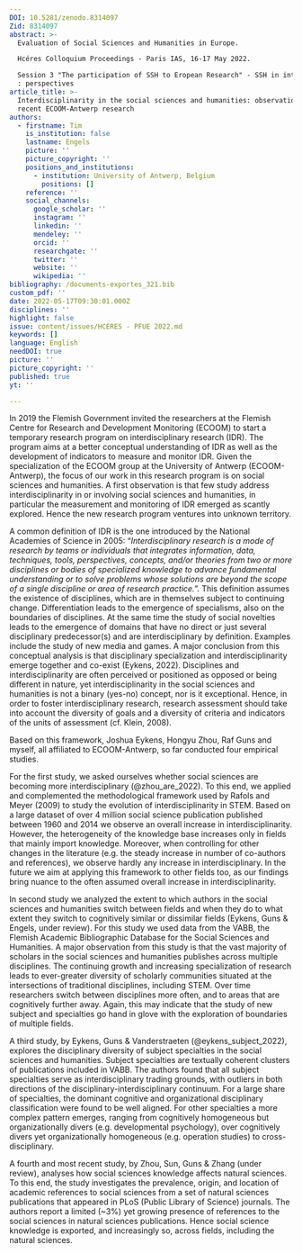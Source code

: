 ```yaml
---
DOI: 10.5281/zenodo.8314097
Zid: 8314097
abstract: >-
  Evaluation of Social Sciences and Humanities in Europe. 

  Hcéres Colloquium Proceedings - Paris IAS, 16-17 May 2022. 

  Session 3 "The participation of SSH to Eropean Research" - SSH in interaction
  : perspectives
article_title: >-
  Interdisciplinarity in the social sciences and humanities: observations from
  recent ECOOM-Antwerp research
authors:
  - firstname: Tim
    is_institution: false
    lastname: Engels
    picture: ''
    picture_copyright: ''
    positions_and_institutions:
      - institution: University of Antwerp, Belgium
        positions: []
    reference: ''
    social_channels:
      google_scholar: ''
      instagram: ''
      linkedin: ''
      mendeley: ''
      orcid: ''
      researchgate: ''
      twitter: ''
      website: ''
      wikipedia: ''
bibliography: /documents-exportes_321.bib
custom_pdf: ''
date: 2022-05-17T09:30:01.000Z
disciplines: ''
highlight: false
issue: content/issues/HCERES - PFUE 2022.md
keywords: []
language: English
needDOI: true
picture: ''
picture_copyright: ''
published: true
yt: ''

---
```









In 2019 the Flemish Government invited the researchers at the Flemish Centre for Research and Development Monitoring (ECOOM) to start a temporary research program on interdisciplinary research (IDR). The program aims at a better conceptual understanding of IDR as well as the development of indicators to measure and monitor IDR. Given the specialization of the ECOOM group at the University of Antwerp (ECOOM-Antwerp), the focus of our work in this research program is on social sciences and humanities. A first observation is that few study address interdisciplinarity in or involving social sciences and humanities, in particular the measurement and monitoring of IDR emerged as scantly explored. Hence the new research program ventures into unknown territory.

A common definition of IDR is the one introduced by the National Academies of Science in 2005: “_Interdisciplinary research is a mode of research by teams or individuals that integrates information, data, techniques, tools, perspectives, concepts, and/or theories from two or more disciplines or bodies of specialized knowledge to advance fundamental understanding or to solve problems whose solutions are beyond the scope of a single discipline or area of research practice.”._ This definition assumes the existence of disciplines, which are in themselves subject to continuing change. Differentiation leads to the emergence of specialisms, also on the boundaries of disciplines. At the same time the study of social novelties leads to the emergence of domains that have no direct or just several disciplinary predecessor(s) and are interdisciplinary by definition. Examples include the study of new media and games. A major conclusion from this conceptual analysis is that disciplinary specialization and interdisciplinarity emerge together and co-exist (Eykens, 2022). Disciplines and interdisciplinarity are often perceived or positioned as opposed or being different in nature, yet interdisciplinarity in the social sciences and humanities is not a binary (yes-no) concept, nor is it exceptional. Hence, in order to foster interdisciplinary research, research assessment should take into account the diversity of goals and a diversity of criteria and indicators of the units of assessment (cf. Klein, 2008).

Based on this framework, Joshua Eykens, Hongyu Zhou, Raf Guns and myself, all affiliated to ECOOM-Antwerp, so far conducted four empirical studies.

For the first study, we asked ourselves whether social sciences are becoming more interdisciplinary (@zhou_are_2022). To this end, we applied and complemented the methodological framework used by Rafols and Meyer (2009) to study the evolution of interdisciplinarity in STEM. Based on a large dataset of over 4 million social science publication published between 1960 and 2014 we observe an overall increase in interdisciplinarity. However, the heterogeneity of the knowledge base increases only in fields that mainly import knowledge. Moreover, when controlling for other changes in the literature (e.g. the steady increase in number of co-authors and references), we observe hardly any increase in interdisciplinary. In the future we aim at applying this framework to other fields too, as our findings bring nuance to the often assumed overall increase in interdisciplinarity.

In second study we analyzed the extent to which authors in the social sciences and humanities switch between fields and when they do to what extent they switch to cognitively similar or dissimilar fields (Eykens, Guns & Engels, under review). For this study we used data from the VABB, the Flemish Academic Bibliographic Database for the Social Sciences and Humanities. A major observation from this study is that the vast majority of scholars in the social sciences and humanities publishes across multiple disciplines. The continuing growth and increasing specialization of research leads to ever-greater diversity of scholarly communities situated at the intersections of traditional disciplines, including STEM. Over time researchers switch between disciplines more often, and to areas that are cognitively further away. Again, this may indicate that the study of new subject and specialties go hand in glove with the exploration of boundaries of multiple fields.

A third study, by Eykens, Guns & Vanderstraeten (@eykens_subject_2022), explores the disciplinary diversity of subject specialties in the social sciences and humanities. Subject specialties are textually coherent clusters of publications included in VABB. The authors found that all subject specialties serve as interdisciplinary trading grounds, with outliers in both directions of the disciplinary-interdisciplinary continuum. For a large share of specialties, the dominant cognitive and organizational disciplinary classification were found to be well aligned. For other specialties a more complex pattern emerges, ranging from cognitively homogeneous but organizationally divers (e.g. developmental psychology), over cognitively divers yet organizationally homogeneous (e.g. operation studies) to cross-disciplinary.

A fourth and most recent study, by Zhou, Sun, Guns & Zhang (under review), analyses how social sciences knowledge affects natural sciences. To this end, the study investigates the prevalence, origin, and location of academic references to social sciences from a set of natural sciences publications that appeared in PLoS (Public Library of Science) journals. The authors report a limited (\~3%) yet growing presence of references to the social sciences in natural sciences publications. Hence social science knowledge is exported, and increasingly so, across fields, including the natural sciences.